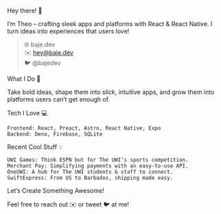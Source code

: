Hey there! 👋

I’m Theo – crafting sleek apps and platforms with React & React Native. I turn ideas into experiences that users love!

> 🌐 baje.dev  
> ✉️ hey@baje.dev  
> 🐦 @bajedev

What I Do 🚀

Take bold ideas, shape them into slick, intuitive apps, and grow them into platforms users can’t get enough of.

Tech I Love 💻

	Frontend: React, Preact, Astro, React Native, Expo
	Backend: Deno, Firebase, SQLite

Recent Cool Stuff 💡

	UWI Games: Think ESPN but for The UWI’s sports competition.
	Merchant Pay: Simplifying payments with an easy-to-use API.
	OneUWI: A hub for The UWI students & staff to connect.
	SwiftExpress: From US to Barbados, shipping made easy.

Let’s Create Something Awesome!

Feel free to reach out ✉️ or tweet 🐦 at me!
